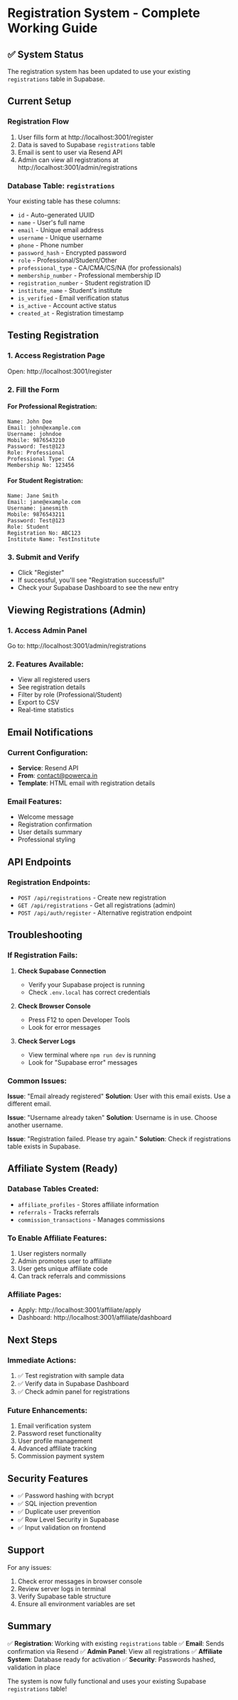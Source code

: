 # Registration System - Complete Working Guide

## ✅ System Status
The registration system has been updated to use your existing `registrations` table in Supabase.

## Current Setup

### Registration Flow
1. User fills form at http://localhost:3001/register
2. Data is saved to Supabase `registrations` table
3. Email is sent to user via Resend API
4. Admin can view all registrations at http://localhost:3001/admin/registrations

### Database Table: `registrations`
Your existing table has these columns:
- `id` - Auto-generated UUID
- `name` - User's full name
- `email` - Unique email address
- `username` - Unique username
- `phone` - Phone number
- `password_hash` - Encrypted password
- `role` - Professional/Student/Other
- `professional_type` - CA/CMA/CS/NA (for professionals)
- `membership_number` - Professional membership ID
- `registration_number` - Student registration ID
- `institute_name` - Student's institute
- `is_verified` - Email verification status
- `is_active` - Account active status
- `created_at` - Registration timestamp

## Testing Registration

### 1. Access Registration Page
Open: http://localhost:3001/register

### 2. Fill the Form

#### For Professional Registration:
```
Name: John Doe
Email: john@example.com
Username: johndoe
Mobile: 9876543210
Password: Test@123
Role: Professional
Professional Type: CA
Membership No: 123456
```

#### For Student Registration:
```
Name: Jane Smith
Email: jane@example.com
Username: janesmith
Mobile: 9876543211
Password: Test@123
Role: Student
Registration No: ABC123
Institute Name: TestInstitute
```

### 3. Submit and Verify
- Click "Register"
- If successful, you'll see "Registration successful!"
- Check your Supabase Dashboard to see the new entry

## Viewing Registrations (Admin)

### 1. Access Admin Panel
Go to: http://localhost:3001/admin/registrations

### 2. Features Available:
- View all registered users
- See registration details
- Filter by role (Professional/Student)
- Export to CSV
- Real-time statistics

## Email Notifications

### Current Configuration:
- **Service**: Resend API
- **From**: contact@powerca.in
- **Template**: HTML email with registration details

### Email Features:
- Welcome message
- Registration confirmation
- User details summary
- Professional styling

## API Endpoints

### Registration Endpoints:
- `POST /api/registrations` - Create new registration
- `GET /api/registrations` - Get all registrations (admin)
- `POST /api/auth/register` - Alternative registration endpoint

## Troubleshooting

### If Registration Fails:

1. **Check Supabase Connection**
   - Verify your Supabase project is running
   - Check `.env.local` has correct credentials

2. **Check Browser Console**
   - Press F12 to open Developer Tools
   - Look for error messages

3. **Check Server Logs**
   - View terminal where `npm run dev` is running
   - Look for "Supabase error" messages

### Common Issues:

**Issue**: "Email already registered"
**Solution**: User with this email exists. Use a different email.

**Issue**: "Username already taken"
**Solution**: Username is in use. Choose another username.

**Issue**: "Registration failed. Please try again."
**Solution**: Check if registrations table exists in Supabase.

## Affiliate System (Ready)

### Database Tables Created:
- `affiliate_profiles` - Stores affiliate information
- `referrals` - Tracks referrals
- `commission_transactions` - Manages commissions

### To Enable Affiliate Features:
1. User registers normally
2. Admin promotes user to affiliate
3. User gets unique affiliate code
4. Can track referrals and commissions

### Affiliate Pages:
- Apply: http://localhost:3001/affiliate/apply
- Dashboard: http://localhost:3001/affiliate/dashboard

## Next Steps

### Immediate Actions:
1. ✅ Test registration with sample data
2. ✅ Verify data in Supabase Dashboard
3. ✅ Check admin panel for registrations

### Future Enhancements:
1. Email verification system
2. Password reset functionality
3. User profile management
4. Advanced affiliate tracking
5. Commission payment system

## Security Features

- ✅ Password hashing with bcrypt
- ✅ SQL injection prevention
- ✅ Duplicate user prevention
- ✅ Row Level Security in Supabase
- ✅ Input validation on frontend

## Support

For any issues:
1. Check error messages in browser console
2. Review server logs in terminal
3. Verify Supabase table structure
4. Ensure all environment variables are set

## Summary

✅ **Registration**: Working with existing `registrations` table
✅ **Email**: Sends confirmation via Resend
✅ **Admin Panel**: View all registrations
✅ **Affiliate System**: Database ready for activation
✅ **Security**: Passwords hashed, validation in place

The system is now fully functional and uses your existing Supabase `registrations` table!